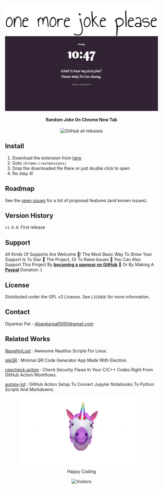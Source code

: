<div align=center>
  <img src="./logo.svg" align=center>
  <img align="center" src="./logo.png"/> 
  
  <p> </p>
  <p align=center>
  <h4 align=center > Random Joke On Chrome New Tab</h4>
  <img align=center alt="GitHub all releases" src="https://img.shields.io/github/downloads/deep5050/one-more-joke-please/total?style=for-the-badge">
</p>
  </div>

## Install
1. Download the extension from [here](https://github.com/deep5050/one-more-joke-please/releases/download/v1.0/one-more-joke-please-v1.0.crx)
2. Goto `chrome://extensions/`
3. Drop the downloaded file there or just double click to open
4. No step 4!

## Roadmap

See the [open issues](https://github.com/deep5050/one-more-joke-please/issues) for a list of proposed features (and known issues).


## Version History


`v1.0.0`: First release


## Support

All Kinds Of Supports Are Welcome :raised_hands:! The Most Basic Way To Show Your Support Is To Star :star2: The Project, Or To Raise Issues :speech_balloon: You Can Also Support This Project By [**becoming a sponsor on GitHub**](https://github.com/sponsors/deep5050) :clap: Or By Making A [**Paypal**](https://paypal.me/deep5050) Donation :)

<!-- LICENSE -->
## License

Distributed under the GPL v3 License. See `LICENSE` for more information.



<!-- CONTACT -->
## Contact

Dipankar Pal - dipankarpal5050@gmail.com


## Related Works
[NaughtyLust](https://github.com/deep5050/NaughtyLust) : Awesome Nautilus Scripts For Linux.

[qikQR](https://github.com/deep5050/qikQR) : Minimal QR Code Generator App Made With Electron.

[cppcheck-action](https://github.com/deep5050/cppcheck-action) : Check Security Flaws In Your C/C++ Codes Right From GitHub Action Workflows.

[autopy-lot](https://github.com/deep5050/autopy-lot) : GitHub Action Setup To Convert Jupyter Notebooks To Python Scripts And Markdowns.

<div align=center>
<p align=center><img align=center src="https://raw.githubusercontent.com/liyasthomas/templates/master/assets/logo.gif" alt="unicorn" width="400">
</p>
<p align=center>Happy Coding</p>
  
<p align=center><img align=center  src="https://visitor-badge.laobi.icu/badge?page_id=deep5050.one-more-joke-please" alt="Visitors">  </p>

</div>
